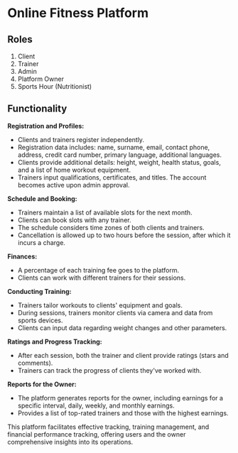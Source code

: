 # Online Fitness Platform

## Roles
1. Client
2. Trainer
3. Admin
4. Platform Owner
5. Sports Hour (Nutritionist)

## Functionality
**Registration and Profiles:**
- Clients and trainers register independently.
- Registration data includes: name, surname, email, contact phone, address, credit card number, primary language, additional languages.
- Clients provide additional details: height, weight, health status, goals, and a list of home workout equipment.
- Trainers input qualifications, certificates, and titles. The account becomes active upon admin approval.

**Schedule and Booking:**
- Trainers maintain a list of available slots for the next month.
- Clients can book slots with any trainer.
- The schedule considers time zones of both clients and trainers.
- Cancellation is allowed up to two hours before the session, after which it incurs a charge.

**Finances:**
- A percentage of each training fee goes to the platform.
- Clients can work with different trainers for their sessions.

**Conducting Training:**
- Trainers tailor workouts to clients' equipment and goals.
- During sessions, trainers monitor clients via camera and data from sports devices.
- Clients can input data regarding weight changes and other parameters.

**Ratings and Progress Tracking:**
- After each session, both the trainer and client provide ratings (stars and comments).
- Trainers can track the progress of clients they've worked with.

**Reports for the Owner:**
- The platform generates reports for the owner, including earnings for a specific interval, daily, weekly, and monthly earnings.
- Provides a list of top-rated trainers and those with the highest earnings.

This platform facilitates effective tracking, training management, and financial performance tracking, offering users and the owner comprehensive insights into its operations.

